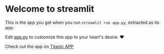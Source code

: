 # Welcome to streamlit

This is the app you get when you run `streamlit run app.py`, extracted as its app.

Edit [app.py](./Hello.py) to customize this app to your heart's desire. ❤️

Check out the app on [Titanic APP]([https://congenial-barnacle-w59vx4prw7jh5r4q-8515.app.github.dev/](https://congenial-barnacle-w59vx4prw7jh5r4q-8503.app.github.dev/)https://congenial-barnacle-w59vx4prw7jh5r4q-8503.app.github.dev/)



